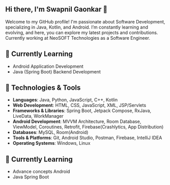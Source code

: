 ## Hi there, I'm Swapnil Gaonkar 👋
Welcome to my GitHub profile!
I'm passionate about Software Development, specializing in Java, Kotlin, and Android. I’m constantly learning and evolving, and here, you can explore my latest projects and contributions. Currently working at NeoSOFT Technologies as a Software Engineer.


## 🌱 Currently Learning

- Android Application Development
- Java (Spring Boot) Backend Development


## 🔧 Technologies & Tools

- **Languages**: Java, Python, JavaScript, C++, Kotlin
- **Web Development**: HTML, CSS, JavaScript, XML, JSP/Servlets
- **Frameworks & Libraries**: Spring Boot, Jetpack Compose, RxJava, LiveData, WorkManager
- **Android Development**: MVVM Architecture, Room Database, ViewModel, Coroutines, Retrofit, Firebase(Crashlytics, App Distribution)
- **Databases**: MySQL, Room(Android)
- **Tools & Platforms**: Git, Android Studio, Postman, Firebase, IntelliJ IDEA
- **Operating Systems**: Windows, Linux


## 🌱 Currently Learning

- Advance concepts Android
- Java Spring Boot

<!--
**gaonkarswapnil/gaonkarswapnil** is a ✨ _special_ ✨ repository because its `README.md` (this file) appears on your GitHub profile.

Here are some ideas to get you started:

- 🔭 I’m currently working on ...
- 🌱 I’m currently learning ...
- 👯 I’m looking to collaborate on ...
- 🤔 I’m looking for help with ...
- 💬 Ask me about ...
- 📫 How to reach me: ...
- 😄 Pronouns: ...
- ⚡ Fun fact: ...
-->
<!--

## 🔨 Projects

Here are some of my projects that showcase my work:

- [**Project 1**](link-to-project) - A project description
- [**Project 2**](link-to-project) - A project description
- [**Project 3**](link-to-project) - A project description

-->
